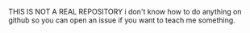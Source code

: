 THIS IS NOT A REAL REPOSITORY i don't know how to do anything on github so you can open an issue if you want to teach me something.
